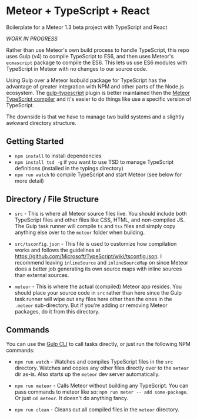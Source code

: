 Meteor + TypeScript + React
===========================
Boilerplate for a Meteor 1.3 beta project with TypeScript and React

*WORK IN PROGRESS*

Rather than use Meteor's own build process to handle TypeScript, this repo
uses Gulp (v4) to compile TypeScript to ES6, and then uses Meteor's
`ecmascript` package to compile the ES6. This lets us use ES6 modules
with TypeScript in Meteor with no changes to our source code.

Using Gulp over a Meteor Isobuild package for TypeScript has the advantage of
greater integration with NPM and other parts of the Node.js ecosystem. The
[gulp-typescript](https://github.com/ivogabe/gulp-typescript) plugin is better
maintained then the
[Meteor TypeScript compiler](https://github.com/meteor-typescript/meteor-typescript-compiler)
and it's easier to do things like use a specific version of TypeScript.

The downside is that we have to manage two build systems and a slightly awkward
directory structure.

Getting Started
---------------
* `npm install` to install dependencies
* `npm install tsd -g` if you want to use TSD to manage TypeScript definitions
  (installed in the typings directory)
* `npm run watch` to compile TypeScript and start Meteor (see below for more
  detail)

Directory / File Structure
--------------------------
* `src` - This is where all Meteor source files live. You should include both
  TypeScript files and other files like CSS, HTML, and non-compiled JS. The
  Gulp task runner will compile `ts` and `tsx` files and simply copy anything
  else over to the `meteor` folder when building.

* `src/tsconfig.json` - This file is used to customize how compilation works
  and follows the guidelines at
  https://github.com/Microsoft/TypeScript/wiki/tsconfig.json. I recommend
  leaving `inlineSource` and `inlineSourceMap` on since Meteor does a better
  job generating its own source maps with inline sources than external sources.

* `meteor` - This is where the actual (compiled) Meteor app resides. You should
  place your source code in `src` rather than here since the Gulp task runner
  will wipe out any files here other than the ones in the `.meteor`
  sub-directory. But if you're adding or removing Meteor packages, do it from
  this directory.

Commands
--------
You can use the [Gulp CLI](https://github.com/gulpjs/gulp-cli) to call tasks
directly, or just run the following NPM commands:

* `npm run watch` - Watches and compiles TypeScript files in the `src`
  directory. Watches and copies any other files directly over to the `meteor`
  dir as-is. Also starts up the `meteor` dev server automatically.

* `npm run meteor` - Calls Meteor without building any TypeScript.
  You can pass commands to meteor like so: `npm run meter -- add some-package`.
  Or just `cd meteor`. It doesn't do anything fancy.

* `npm run clean` - Cleans out all compiled files in the `meteor` directory.
